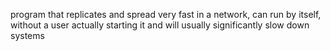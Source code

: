 program that replicates and spread very fast in a network, can run by itself, without a user actually starting it and will usually significantly slow down systems